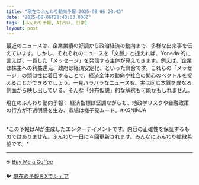 ```yaml
---
title: "現在のふんわり動向予報 2025-08-06 20:43"
date: "2025-08-06T20:43:23.000Z"
tags: [ふんわり予報, AI占い, 日常]
layout: post
---
```


最近のニュースは、企業業績の好調から政治経済の動向まで、多様な出来事を伝えています。しかし、それぞれのニュースを「文脈」と捉えれば、Yoneda 的に言えば、一貫した「メッセージ」を発信する主体が見えてきます。例えば、企業は株主への利益還元、政府は経済安定化、といった具合です。これらの「メッセージ」の類似性に着目することで、経済全体の動向や社会の関心のベクトルを捉えることができるでしょう。一見バラバラなニュースも、実は同じ本質を異なる側面から映し出している、そんな「分布仮説」的な解釈も可能かもしれません。


現在のふんわり動向予報：
経済指標は堅調ながらも、地政学リスクや金融政策の行方が不透明感を生み、市場は様子見ムード。#KGNINJA

<br>
*この予報はAIが生成したエンターテイメントです。内容の正確性を保証するものではありません。ふんわり一日に４回更新されます。みんなにふんわり拡散希望です。*

---
☕️ [Buy Me a Coffee](https://www.buymeacoffee.com/kgninja)

🐦 [現在の予報をXでシェア](https://twitter.com/intent/tweet?text=%E7%8F%BE%E5%9C%A8%E3%81%AE%E3%81%B5%E3%82%93%E3%82%8F%E3%82%8A%E4%BA%88%E5%A0%B1%3A%20%E3%80%8C%E6%9C%80%E8%BF%91%E3%81%AE%E3%83%8B%E3%83%A5%E3%83%BC%E3%82%B9%E3%81%AF%E3%80%81%E4%BC%81%E6%A5%AD%E6%A5%AD%E7%B8%BE%E3%81%AE%E5%A5%BD%E8%AA%BF%E3%81%8B%E3%82%89%E6%94%BF%E6%B2%BB%E7%B5%8C%E6%B8%88%E3%81%AE%E5%8B%95%E5%90%91%E3%81%BE%E3%81%A7%E3%80%81%E5%A4%9A%E6%A7%98%E3%81%AA%E5%87%BA%E6%9D%A5%E4%BA%8B%E3%82%92%E4%BC%9D%E3%81%88%E3%81%A6%E3%81%84%E3%81%BE%E3%81%99%E3%80%82%E3%80%8D%23KGNINJA%20%E7%B6%9A%E3%81%8D%E3%81%AF%E3%83%96%E3%83%AD%E3%82%B0%E3%81%A7%EF%BC%81%F0%9F%91%87&url=https%3A%2F%2Fkg-ninja.github.io%2FFunwariyoso%2F)
